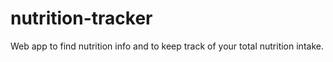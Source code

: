 # nutrition-tracker
Web app to find nutrition info and to keep track of your total nutrition intake.

